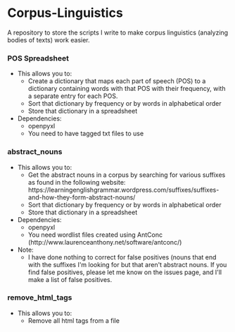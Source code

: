 # Corpus-Linguistics
A repository to store the scripts I write to make corpus linguistics (analyzing bodies of texts) work easier.

<h3>POS Spreadsheet</h3>
<ul>
    <li>This allows you to:
        <ul>
        <li> Create a dictionary that maps each part of speech (POS) to a dictionary containing words with that POS with their frequency, with a separate entry for each POS.</li>
        <li> Sort that dictionary by frequency or by words in alphabetical order</li>
        <li> Store that dictionary in a spreadsheet </li>
        </ul>
    </li>
    <li>Dependencies:
        <ul>
            <li>openpyxl</li>
            <li>You need to have tagged txt files to use</li>
        </ul>
    </li>
</ul>


<h3>abstract_nouns</h3>
<ul>
    <li>This allows you to:
        <ul>
        <li>Get the abstract nouns in a corpus by searching for various suffixes as found in the following website: https://learningenglishgrammar.wordpress.com/suffixes/suffixes-and-how-they-form-abstract-nouns/</li>
        <li>Sort that dictionary by frequency or by words in alphabetical order</li>
        <li>Store that dictionary in a spreadsheet</li>
        </ul>
    </li>
    <li>Dependencies:
        <ul>
        <li>openpyxl</li>
        <li>You need wordlist files created using AntConc (http://www.laurenceanthony.net/software/antconc/)</li>
        </ul>
    </li>
    <li>Note:
        <ul>
        <li>I have done nothing to correct for false positives (nouns that end with the suffixes I'm looking for but that aren't abstract nouns. If you find false positives, please let me know on the issues page, and I'll make a list of false positives.</li>
        </ul>
    </li>
</ul>

<h3>remove_html_tags</h3>
<ul>
    <li>This allows you to:
        <ul>
        <li>Remove all html tags from a file</li>
        </ul>
    </li>
</ul>
